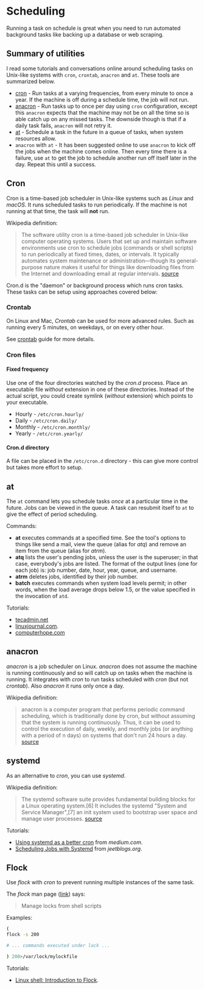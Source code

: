 # Scheduling

Running a task on schedule is great when you need to run automated background tasks like backing up a database or web scraping.

## Summary of utilities

I read some tutorials and conversations online around scheduling tasks on Unix-like systems with `cron`, `crontab`, `anacron` and `at`. These tools are summarized below.

- [cron](#cron) - Run tasks at a varying frequencies, from every minute to once a year. If the machine is off during a schedule time, the job will not run.
- [anacron](#anacron) - Run tasks up to once per day using `cron` configuration, except this `anacron` expects that the machine may not be on all the time so is able catch up on any missed tasks. The downside though is that if a daily task fails, `anacron` will not retry it.
- [at](#at) - Schedule a task in the future in a queue of tasks, when system resources allow.
- `anacron` with `at` - It has been suggested online to use `anacron` to kick off the jobs when the machine comes online. Then every time there is a failure, use `at` to get the job to schedule another run off itself later in the day. Repeat this until a success.


## Cron

Cron is a time-based job scheduler in Unix-like systems such as _Linux_ and _macOS_. It runs scheduled tasks to run periodically. If the machine is not running at that time, the task will **not** run.

Wikipedia definition:

> The software utility cron is a time-based job scheduler in Unix-like computer operating systems. Users that set up and maintain software environments use cron to schedule jobs (commands or shell scripts) to run periodically at fixed times, dates, or intervals. It typically automates system maintenance or administration—though its general-purpose nature makes it useful for things like downloading files from the Internet and downloading email at regular intervals. [source](https://en.wikipedia.org/wiki/Cron)

Cron.d is the "daemon" or background process which runs cron tasks. These tasks can be setup using approaches covered below:

### Crontab

On Linux and Mac, _Crontab_ can be used for more advanced rules. Such as running every 5 minutes, on weekdays, or on every other hour.

See [crontab](crontab.md) guide for more details.

### Cron files

#### Fixed frequency

Use one of the four directories watched by the _cron.d_ process. Place an executable file _without_ extension in one of these directories. Instead of the actual script, you could create symlink (_without_ extension) which points to your executable.

- Hourly - `/etc/cron.hourly/`
- Daily - `/etc/cron.daily/`
- Monthly - `/etc/cron.monthly/`
- Yearly - `/etc/cron.yearly/`

#### Cron.d directory

A file can be placed in the `/etc/cron.d` directory - this can give more control but takes more effort to setup.


## at

The `at` command lets you schedule tasks _once_ at a particular time in the future. Jobs can be viewed in the queue. A task can resubmit itself to `at` to give the effect of period scheduling.

Commands:

- **at** executes commands at a specified time. See the tool's options to things like send a mail, view the queue (alias for _atq_) and remove an item from the queue (alias for _atrm_).
- **atq** lists the user's pending jobs, unless the user is the superuser; in that case, everybody's jobs are listed. The format of the output lines (one for each job) is: job number, date, hour, year, queue, and username.
- **atrm** deletes jobs, identified by their job number.
- **batch** executes commands when system load levels permit; in other words, when the load average drops below 1.5, or the value specified in the invocation of `atd`.

Tutorials:
- [tecadmin.net](https://tecadmin.net/one-time-task-scheduling-using-at-commad-in-linux/)
- [linuxjournal.com](https://www.linuxjournal.com/content/schedule-one-time-commands-unix-tool).
- [computerhope.com](https://www.computerhope.com/unix/uat.htm)


## anacron

_anacron_ is a job scheduler on Linux. _anacron_ does not assume the machine is running continuously and so will catch up on tasks when the machine is running. It integrates with _cron_ to run tasks scheduled with _cron_ (but not _crontab_). Also _anacron_ it runs only once a day.

Wikipedia definition:

> anacron is a computer program that performs periodic command scheduling, which is traditionally done by cron, but without assuming that the system is running continuously. Thus, it can be used to control the execution of daily, weekly, and monthly jobs (or anything with a period of n days) on systems that don't run 24 hours a day. [source](https://en.wikipedia.org/wiki/Anacron)

## systemd

As an alternative to _cron_, you can use _systemd_.

Wikipedia definition:

> The systemd software suite provides fundamental building blocks for a Linux operating system.[6] It includes the systemd "System and Service Manager",[7] an init system used to bootstrap user space and manage user processes. [source](https://en.wikipedia.org/wiki/Systemd)

Tutorials:
- [Using systemd as a better cron](https://medium.com/horrible-hacks/using-systemd-as-a-better-cron-a4023eea996d) from _medium.com_.
- [Scheduling Jobs with Systemd](https://jeetblogs.org/post/scheduling-jobs-with-systemd/) from _jeetblogs.org_.


## Flock

Use _flock_ with _cron_ to prevent running multiple instances of the same task.

The _flock_ man page ([link](https://linux.die.net/man/1/flock)) says:

> Manage locks from shell scripts

Examples:

```bash
(
flock -s 200

# ... commands executed under lock ...

) 200>/var/lock/mylockfile
```

Tutorials:
- [Linux shell: Introduction to Flock](https://linuxaria.com/howto/linux-shell-introduction-to-flock).
